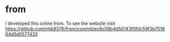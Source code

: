 # from
I developed this online from. To see the website visit 
https://github.com/ritik9376/from/commit/ec8c08b4d50143f0fdc59f3b701864d5d0577433
